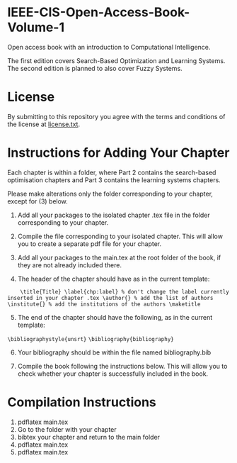 # IEEE-CIS-Open-Access-Book-Volume-1
Open access book with an introduction to Computational Intelligence.

The first edition covers Search-Based Optimization and Learning Systems. The second edition is planned to also cover Fuzzy Systems.

# License

By submitting to this repository you agree with the terms and conditions of the license at [license.txt](license.txt).

# Instructions for Adding Your Chapter

Each chapter is within a folder, where Part 2 contains the search-based optimisation chapters and Part 3 contains the learning systems chapters.

Please make alterations only the folder corresponding to your chapter, except for (3) below.


1. Add all your packages to the isolated chapter .tex file in the folder corresponding to your chapter.

2. Compile the file corresponding to your isolated chapter. This will allow you to create a separate pdf file for your chapter.

3. Add all your packages to the main.tex at the root folder of the book, if they are not already included there.


4. The header of the chapter should have as in the current template:

`    
	\title{Title}
	\label{chp:label} % don't change the label currently inserted in your chapter .tex
	\author{} % add the list of authors
	\institute{} % add the institutions of the authors
	\maketitle
`

5. The end of the chapter should have the following, as in the current template:

`\bibliographystyle{unsrt}`
`\bibliography{bibliography}`

6. Your bibliography should be within the file named bibliography.bib

7. Compile the book following the instructions below. This will allow you to check whether your chapter is successfully included in the book.

# Compilation Instructions

1. pdflatex main.tex
2. Go to the folder with your chapter
3. bibtex your chapter and return to the main folder
4. pdflatex main.tex
5. pdflatex main.tex

